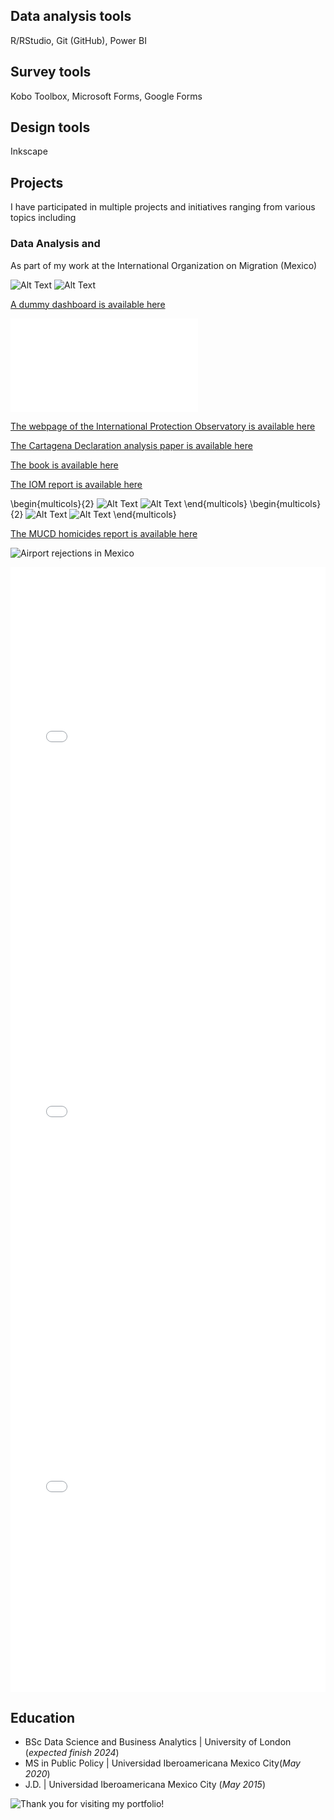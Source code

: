 
## Data analysis tools
R/RStudio, Git (GitHub), Power BI

## Survey tools
Kobo Toolbox, Microsoft Forms, Google Forms

## Design tools
Inkscape



## Projects

I have participated in multiple projects and initiatives ranging from various topics including 

### Data Analysis and 

As part of my work at the International Organization on Migration (Mexico)


![Alt Text](/docs/assets/images/dashboard_1.png)
![Alt Text](/docs/assets/images/dashboard_2.png)

<a href="https://app.powerbi.com/links/zanivRMLKn?ctid=1588262d-23fb-43b4-bd6e-bce49c8e6186&pbi_source=linkShare/">A dummy dashboard is available here</a>




![Alt Text](/pdf/Informe_EM_V4.pdf)


<a href="https://asiloenmexico.ibero.mx/">The webpage of the International Protection Observatory is available here</a>

<a href="https://onlinelibrary.wiley.com/doi/abs/10.1111/imig.12910">The Cartagena Declaration analysis paper is available here</a>

<a href="https://www.mqup.ca/voluntary-and-forced-migration-in-latin-america-products-9780228011842.php?page_id=46&#!prettyPhoto">The book is available here</a>

<a href="https://publications.iom.int/books/desplazamiento-interno-migracion-y-retorno-en-la-frontera-norte-de-mexico-una-perspectiva">The IOM report is available here</a>

\begin{multicols}{2}
![Alt Text](/docs/assets/images/Mapa_republica_homicidios.PNG)
![Alt Text](/docs/assets/images/Estadisticas_republica_general.PNG)
\end{multicols}
\begin{multicols}{2}
![Alt Text](/docs/assets/images/Estadisticas_CDMX_homicidios.PNG)
![Alt Text](/docs/assets/images/Estadisticas_Celaya_general.PNG)
\end{multicols}

<a href="https://www.mucd.org.mx/atlas-de-homicidios-mexico/">The MUCD homicides report is available here</a>







![Airport rejections in Mexico](/docs/assets/images/gif_aeropuertos_200.gif)


 

<iframe src="/docs/assets/images/red_actores_sistema_justicia.html" height="600px" width="100%" style="border:none;"></iframe>




<iframe src="/docs/assets/images/mapa.html" height="600px" width="100%" style="border:none;"></iframe>


<iframe src="/docs/assets/images/game/index.html" height="600px" width="100%" style="border:none;"></iframe>




## Education
- BSc Data Science and Business Analytics | University of London (_expected finish 2024_)
- MS in Public Policy | Universidad Iberoamericana Mexico City(_May 2020_)
- J.D. |  Universidad Iberoamericana Mexico City (_May 2015_)


![Thank you for visiting my portfolio!](https://media.giphy.com/media/vFKqnCdLPNOKc/giphy.gif)
